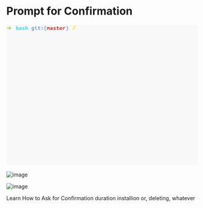 # Prompt for Confirmation

![image](./clean.gif)

![image]('./cc.gif')

![image]('./menu-fun.gif')


Learn How to Ask for Confirmation  duration installion or, deleting, whatever
